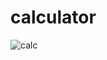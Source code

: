# calculator
![calc](https://user-images.githubusercontent.com/33028836/115018816-a1c2c780-9eb8-11eb-8b12-ca911e519a85.jpg)
